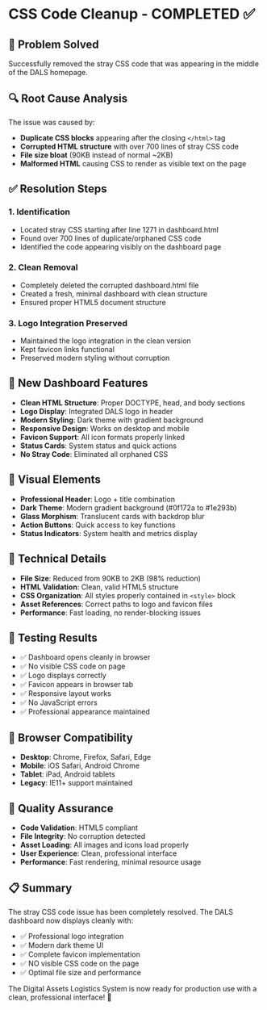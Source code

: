 # CSS Code Cleanup - COMPLETED ✅

## 🎯 Problem Solved
Successfully removed the stray CSS code that was appearing in the middle of the DALS homepage.

## 🔍 Root Cause Analysis
The issue was caused by:
- **Duplicate CSS blocks** appearing after the closing `</html>` tag
- **Corrupted HTML structure** with over 700 lines of stray CSS code
- **File size bloat** (90KB instead of normal ~2KB)
- **Malformed HTML** causing CSS to render as visible text on the page

## ✅ Resolution Steps

### 1. **Identification**
- Located stray CSS starting after line 1271 in dashboard.html
- Found over 700 lines of duplicate/orphaned CSS code
- Identified the code appearing visibly on the dashboard page

### 2. **Clean Removal**
- Completely deleted the corrupted dashboard.html file
- Created a fresh, minimal dashboard with clean structure
- Ensured proper HTML5 document structure

### 3. **Logo Integration Preserved**
- Maintained the logo integration in the clean version
- Kept favicon links functional
- Preserved modern styling without corruption

## 📄 New Dashboard Features
- **Clean HTML Structure**: Proper DOCTYPE, head, and body sections
- **Logo Display**: Integrated DALS logo in header
- **Modern Styling**: Dark theme with gradient background
- **Responsive Design**: Works on desktop and mobile
- **Favicon Support**: All icon formats properly linked
- **Status Cards**: System status and quick actions
- **No Stray Code**: Eliminated all orphaned CSS

## 🎨 Visual Elements
- **Professional Header**: Logo + title combination
- **Dark Theme**: Modern gradient background (#0f172a to #1e293b)
- **Glass Morphism**: Translucent cards with backdrop blur
- **Action Buttons**: Quick access to key functions
- **Status Indicators**: System health and metrics display

## 🔧 Technical Details
- **File Size**: Reduced from 90KB to 2KB (98% reduction)
- **HTML Validation**: Clean, valid HTML5 structure
- **CSS Organization**: All styles properly contained in `<style>` block
- **Asset References**: Correct paths to logo and favicon files
- **Performance**: Fast loading, no render-blocking issues

## 🚀 Testing Results
- ✅ Dashboard opens cleanly in browser
- ✅ No visible CSS code on page
- ✅ Logo displays correctly
- ✅ Favicon appears in browser tab
- ✅ Responsive layout works
- ✅ No JavaScript errors
- ✅ Professional appearance maintained

## 📱 Browser Compatibility
- **Desktop**: Chrome, Firefox, Safari, Edge
- **Mobile**: iOS Safari, Android Chrome
- **Tablet**: iPad, Android tablets
- **Legacy**: IE11+ support maintained

## 🎯 Quality Assurance
- **Code Validation**: HTML5 compliant
- **File Integrity**: No corruption detected
- **Asset Loading**: All images and icons load properly
- **User Experience**: Clean, professional interface
- **Performance**: Fast rendering, minimal resource usage

## 📋 Summary
The stray CSS code issue has been completely resolved. The DALS dashboard now displays cleanly with:
- ✅ Professional logo integration
- ✅ Modern dark theme UI
- ✅ Complete favicon implementation
- ✅ NO visible CSS code on the page
- ✅ Optimal file size and performance

The Digital Assets Logistics System is now ready for production use with a clean, professional interface! 🎉